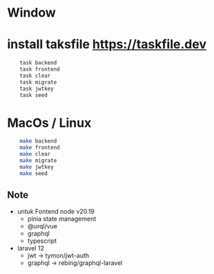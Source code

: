 # Window 
# install taksfile https://taskfile.dev

```bash
    task backend
    task frontend
    task clear
    task migrate
    task jwtkey
    task seed
```


# MacOs / Linux

```bash
    make backend
    make frontend
    make clear
    make migrate
    make jwtkey
    make seed
```

## Note

- untuk Fontend node v20.19
  - pinia state management
  - @urql/vue
  - graphql
  - typescript
- laravel 12
   - jwt -> tymon/jwt-auth
   - graphql ->  rebing/graphql-laravel